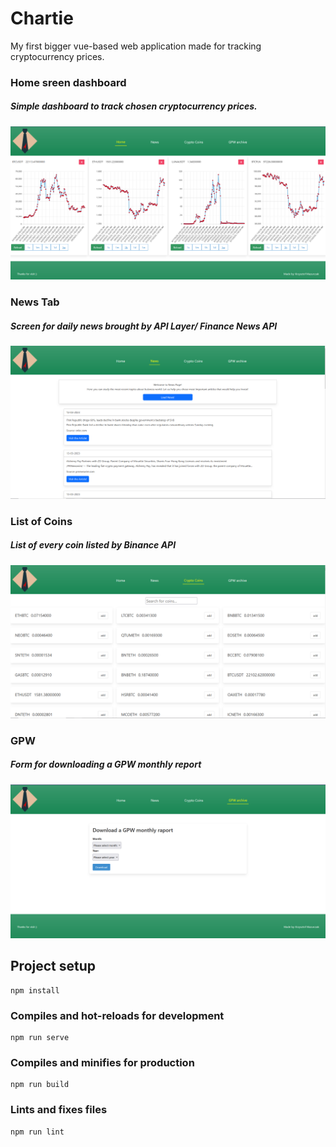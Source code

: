 # Chartie

My first bigger vue-based web application made for tracking cryptocurrency prices.

### Home sreen dashboard

##### Simple dashboard to track chosen cryptocurrency prices.

![HomeScreen](/src/images/HomeScreen.png)

### News Tab

##### Screen for daily news brought by API Layer/ Finance News API

![NewsTab](/src/images/NewsView.png)

### List of Coins

##### List of every coin listed by Binance API

![CoinList](/src/images/CoinList.png)

### GPW

##### Form for downloading a GPW monthly report

![GPW](/src/images/GPWView.png)

## Project setup

```
npm install
```

### Compiles and hot-reloads for development

```
npm run serve
```

### Compiles and minifies for production

```
npm run build
```

### Lints and fixes files

```
npm run lint
```
